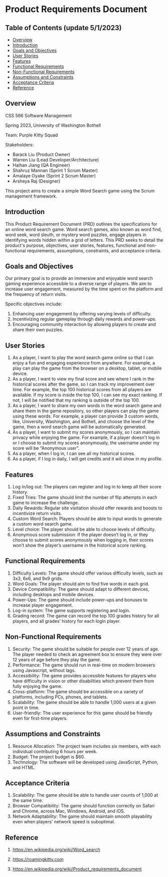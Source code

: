 # Product Requirements Document

## Table of Contents (update 5/1/2023)

- [Overview](#Overview)
- [Introduction](#Introduction)
- [Goals and Objectives](#Goals-and-Objectives)
- [User Stories](#User-Stories)
- [Features](#Features)
- [Functional Requirements](#Functional-Requirements)
- [Non-Functional Requirements](#Non-Functional-Requirements)
- [Assumptions and Constraints](#Assumptions-and-Constraints)
- [Acceptance Criteria](#Acceptance-Criteria)
- [Reference](#Reference)

## Overview

CSS 566 Software Management

Spring 2023, University of Washington Bothell

Team: Purple Kitty Squad

Stakeholders:

- Barack Liu (Product Owner)
- Warren Liu (Lead Developer/Architecture)
- Haihan Jiang (QA Engineer)
- Shahruz Mannan (Sprint 1 Scrum Master)
- Amalaye Oyake (Sprint 2 Scrum Master)
- Arsheya Raj (Designer)

This project aims to create a simple Word Search game using the Scrum management framework.

## Introduction

This Product Requirement Document (PRD) outlines the specifications for an online word search game. Word search games, also known as word find, word seek, word sleuth, or mystery word puzzles, engage players in identifying words hidden within a grid of letters. This PRD seeks to detail the product's purpose, objectives, user stories, features, functional and non-functional requirements, assumptions, constraints, and acceptance criteria.

## Goals and Objectives

Our primary goal is to provide an immersive and enjoyable word search gaming experience accessible to a diverse range of players. We aim to increase user engagement, measured by the time spent on the platform and the frequency of return visits.

Specific objectives include:

1. Enhancing user engagement by offering varying levels of difficulty.
2. Incentivizing regular gameplay through daily rewards and power-ups.
3. Encouraging community interaction by allowing players to create and share their own puzzles.

## User Stories

1. As a player, I want to play the word search game online so that I can enjoy a fun and engaging experience from anywhere. For example, a play can play the game from the browser on a desktop, tablet, or mobile device.
2. As a player, I want to view my final score and see where I rank in the historical scores after the game, so I can track my improvement over time. For example, the top 100 historical scores from all players are available. If my score is inside the top 100, I can see my exact ranking. If not, I will be notified that my ranking is outside of the top 100.
3. As a player, I want to share my own words in the word search game and share them in the game repository, so other players can play the game using these words. For example, a player can provide 3 custom words, like, University, Washington, and Bothell, and choose the level of the game, then a word search game will be automatically generated. 
4. As a player, I want to submit my scores anonymously, so I can maintain privacy while enjoying the game. For example, if a player doesn't log in or I choose to submit my scores anonymously, the username under my score will be “Anonymous user”.
5. As a player, when I log in, I can see all my historical scores.
6. As a player, if I log in daily, I will get credits and it will show in my profile.

## Features

1. Log in/log out: The players can register and log in to keep all their score history.
2. Fixed Tries: The game should limit the number of flip attempts in each game to increase the challenge.
3. Daily Rewards: Regular site visitation should offer rewards and boosts to incentivize return visits.
4. Custom Word Search: Players should be able to input words to generate a custom word search game.
5. Level choice: The player should be able to choose levels of difficulty.
6. Anonymous score submission: If the player doesn’t log in, or they choose to submit scores anonymously when logging in, their scores won’t show the player’s username in the historical score ranking.

## Functional Requirements

1. Difficulty Levels: The game should offer various difficulty levels, such as 3x3, 6x6, and 9x9 grids. 
2. Word Goals: The player should aim to find five words in each grid.
3. Device Compatibility: The game should adapt to different devices, including desktops and mobile devices.
4. Power-Ups: The game should include power-ups and bonuses to increase player engagement.
5. Log-in system: The game supports registering and login.
6. Grading record: The game can record the top 100 grades history for all players, and all grades’ history for each login player.

## Non-Functional Requirements

1. Security: The game should be suitable for people over 12 years of age. The player needed to check an agreement box to ensure they were over 12 years of age before they play the game.
2. Performance: The game should run in real-time on modern browsers using Javascript, without lags.
3. Accessibility: The game provides accessible features for players who have difficulty in vision or other disabilities which prevent them from fully enjoying the game. 
4. Cross-platform: The game should be accessible on a variety of platforms, including PCs, phones, and tablets.
5. Scalability: The game should be able to handle 1,000 users at a given point in time.
6. User-friendly: The user experience for this game should be friendly even for first-time players.

## Assumptions and Constraints

1. Resource Allocation: The project team includes six members, with each individual contributing 6 hours per week.
2. Budget: The project budget is $60.
3. Technology: The software will be developed using JavaScript, Python, and HTML.

## Acceptance Criteria

1. Scalability: The game should be able to handle user counts of 1,000 at the same time.
2. Browser Compatibility: The game should function correctly on Safari and Chrome, across Mac, Windows, Android, and iOS.
3. Network Adaptability: The game should maintain smooth playability even when players' network speed is suboptimal.

## Reference

1. https://en.wikipedia.org/wiki/Word_search

2. https://roamingkitty.com

3. https://en.wikipedia.org/wiki/Product_requirements_document 

